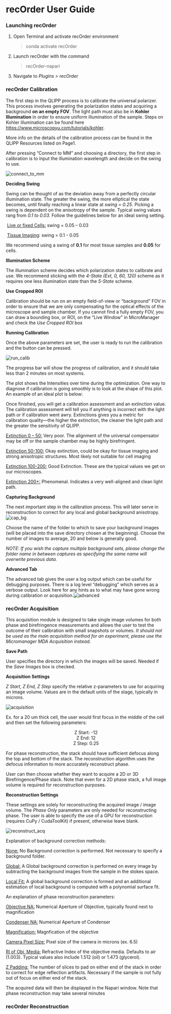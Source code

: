 # recOrder User Guide



### Launching recOrder

1. Open Terminal and activate recOrder environment

   

   > conda activate recOrder

   

2. Launch recOrder with the command

   

   > recOrder-napari

   

3. Navigate to *Plugins > recOrder* 



### recOrder Calibration

 

The first step in the QLIPP process is to calibrate the universal polarizer. This process involves generating the polarization states and acquiring a background **on an empty FOV**.  The light path must also be in **Kohler Illumination** in order to ensure uniform illumination of the sample. Steps on Kohler illumination can be found here https://www.microscopyu.com/tutorials/kohler.

 

More info on the details of the calibration process can be found in the QLIPP Resources listed on Page1.

 

After pressing “Connect to MM” and choosing a directory, the first step in calibration is to input the illumination wavelength and decide on the swing to use. 



![connect_to_mm](./images/connect_to_mm.png)



**Deciding Swing** 

Swing can be thought of as the deviation away from a perfectly circular illumination state. The greater the swing, the more elliptical the state becomes, until finally reaching a linear state at *swing = 0.25*. Picking a swing is dependent on the anisotropy of the sample. Typical swing values rang from *0.1 to 0.03.* Follow the guidelines below for an ideal swing setting.

 

​				<u>Live or fixed Cells:</u>     swing = 0.05 – 0.03

​				 <u>Tissue Imaging</u>:        swing = 0.1 - 0.05

 

We recommend using a swing of **0.1**  for most tissue samples and **0.05** for cells.

 

**Illumination Scheme**

The illumination scheme decides which polarization states to calibrate and use. We recommend sticking with the *4-State (Ext, 0, 60, 120)* scheme as it requires one less illumination state than the *5-State* scheme.

 

**Use Cropped ROI**

Calibration should be run on an empty field-of-view or “background” FOV in order to ensure that we are only compensating for the optical effects of the microscope and sample chamber. If you cannot find a fully empty FOV, you can draw a bounding box, or ROI, on the “Live Window” in MicroManager and check the *Use Cropped ROI* box



**Running Calibration**

Once the above parameters are set, the user is ready to run the calibration and the button can be pressed.



![run_calib](./images/run_calib.png)



The progress bar will show the progress of calibration, and it should take less than 2 minutes on most systems.

 

The plot shows the Intensities over time during the optimization. One way to diagnose if calibration is going smoothly is to look at the shape of this plot. An example of an ideal plot is below:

 

Once finished, you will get a calibration assessment and an extinction value. The calibration assessment will tell you if anything is incorrect with the light path or if calibration went awry. Extinctions gives you a metric for calibration quality—the higher the extinction, the cleaner the light path and the greater the sensitivity of QLIPP.

 

<u>Extinction 0 – 50:</u>  Very poor. The alignment of the universal compensator may be off or the sample chamber may be highly birefringent.

 

<u>Extinction 50-100:</u> Okay extinction, could be okay for tissue imaging and strong anisotropic structures. Most likely not suitable for cell imaging

 

<u>Extinction 100-200:</u> Good Extinction. These are the typical values we get on our microscopes.

 

<u>Extinction 200+:</u> Phenomenal. Indicates a very well-aligned and clean light path.



 **Capturing Background**

The next important step in the calibration process. This will later serve in reconstruction to correct for any local and global background anisotropy. ![cap_bg](./images/cap_bg.png)

Choose the name of the folder to which to save your background images (will be placed into the save directory chosen at the beginning). Choose the number of images to average, 20 and below is generally good. 

 

*NOTE: If you wish the capture multiple background sets, please change the folder name in between captures as specifying the same name will overwrite previous data.*

 

**Advanced Tab**

The advanced tab gives the user a log output which can be useful for debugging purposes. There is a log level “debugging” which serves as a verbose output. Look here for any hints as to what may have gone wrong during calibration or acquisition.![advanced](./images/advanced.png)



### recOrder Acquisition



This acquisition module is designed to take single image volumes for both phase and birefringence measurements and allows the user to test the outcome of their calibration with small snapshots or volumes. *It should not be used as the main acquisition method for an experiment, please use the Micromanager MDA Acquisition instead.*

 

**Save Path**

User specifies the directory in which the images will be saved. Needed if the *Save Images* box is checked.



**Acquisition Settings**

*Z Start, Z End, Z Step* specify the relative z-parameters to use for acquiring an image volume. Values are in the default units of the stage, typically in microns. 

![acquisition](./images/acquisition.png)

 

Ex. for a 20 um thick cell, the user would first focus in the middle of the cell and then set the following parameters: 

 

<center> Z Start: 	-12 </center>

<center> Z End:	 12 </center>

<center> Z Step:	 0.25 </center>



For phase reconstruction, the stack should have sufficient defocus along the top and bottom of the stack. The reconstruction algorithm uses the defocus information to more accurately reconstruct phase.

 

User can then choose whether they want to acquire a 2D or 3D Birefringence/Phase stack. Note that even for a 2D phase stack, a full image volume is required for reconstruction purposes.



**Reconstruction Settings** 

These settings are solely for reconstructing the acquired image / image volume. The *Phase Only* parameters are only needed for reconstructing phase. The user is able to specify the use of a GPU for reconstruction (requires CuPy / CudaToolKit) if present, otherwise leave blank.

![reconstruct_acq](/Users/cameron.foltz/recOrder/docs/images/reconstruct_acq.png)

Explanation of background correction methods:

 

<u>None:</u> No Background correction is performed. Not necessary to specify a background folder.

 

<u>Global:</u> A Global background correction is performed on every image by subtracting the background images from the sample in the stokes space.

 

<u>Local Fit:</u> A global background correction is formed and an additional estimation of local background is computed with a polynomial surface fit.

 

An explanation of phase reconstruction parameters:

 

<u>Objective NA:</u> Numerical Aperture of Objective, typically found next to magnification

<u>Condenser NA:</u> Numerical Aperture of Condenser

<u>Magnification:</u> Magnfication of the objective

<u>Camera Pixel Size:</u> Pixel size of the camera in microns (ex. 6.5)

<u>RI of Obj, Media:</u> Refractive Index of the objective media. Defaults to air (1.003). Typical values also include 1.512 (oil) or 1.473 (glycerol).

<u>Z Padding:</u> The number of slices to pad on either end of the stack in order to correct for edge reflection artifacts. Necessary if the sample is not fully out of focus on either end of the stack.

 

The acquired data will then be displayed in the Napari window. Note that phase reconstruction may take several minutes



### recOrder Reconstruction

